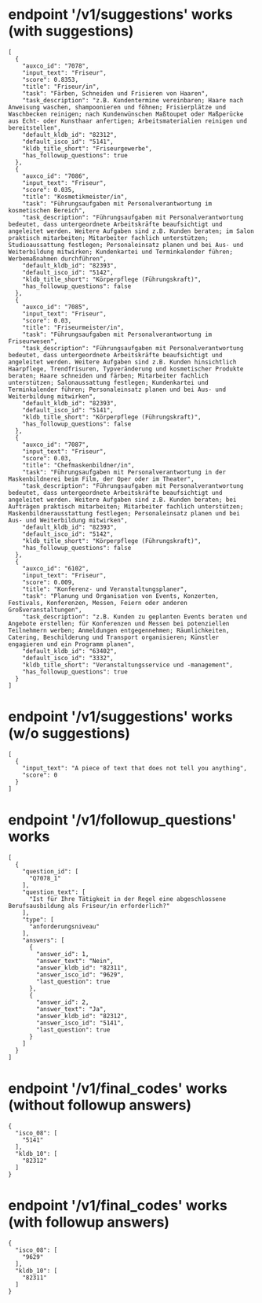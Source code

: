# endpoint '/v1/suggestions' works (with suggestions)

    [
      {
        "auxco_id": "7078",
        "input_text": "Friseur",
        "score": 0.8353,
        "title": "Friseur/in",
        "task": "Färben, Schneiden und Frisieren von Haaren",
        "task_description": "z.B. Kundentermine vereinbaren; Haare nach Anweisung waschen, shampoonieren und föhnen; Frisierplätze und Waschbecken reinigen; nach Kundenwünschen Maßtoupet oder Maßperücke aus Echt- oder Kunsthaar anfertigen; Arbeitsmaterialien reinigen und bereitstellen",
        "default_kldb_id": "82312",
        "default_isco_id": "5141",
        "kldb_title_short": "Friseurgewerbe",
        "has_followup_questions": true
      },
      {
        "auxco_id": "7086",
        "input_text": "Friseur",
        "score": 0.035,
        "title": "Kosmetikmeister/in",
        "task": "Führungsaufgaben mit Personalverantwortung im kosmetischen Bereich",
        "task_description": "Führungsaufgaben mit Personalverantwortung bedeutet, dass untergeordnete Arbeitskräfte beaufsichtigt und angeleitet werden. Weitere Aufgaben sind z.B. Kunden beraten; im Salon praktisch mitarbeiten; Mitarbeiter fachlich unterstützen; Studioaussattung festlegen; Personaleinsatz planen und bei Aus- und Weiterbildung mitwirken; Kundenkartei und Terminkalender führen; Werbemaßnahmen durchführen",
        "default_kldb_id": "82393",
        "default_isco_id": "5142",
        "kldb_title_short": "Körperpflege (Führungskraft)",
        "has_followup_questions": false
      },
      {
        "auxco_id": "7085",
        "input_text": "Friseur",
        "score": 0.03,
        "title": "Friseurmeister/in",
        "task": "Führungsaufgaben mit Personalverantwortung im Friseurwesen",
        "task_description": "Führungsaufgaben mit Personalverantwortung bedeutet, dass untergeordnete Arbeitskräfte beaufsichtigt und angeleitet werden. Weitere Aufgaben sind z.B. Kunden hinsichtlich Haarpflege, Trendfrisuren, Typveränderung und kosmetischer Produkte beraten; Haare schneiden und färben; Mitarbeiter fachlich unterstützen; Salonaussattung festlegen; Kundenkartei und Terminkalender führen; Personaleinsatz planen und bei Aus- und Weiterbildung mitwirken",
        "default_kldb_id": "82393",
        "default_isco_id": "5141",
        "kldb_title_short": "Körperpflege (Führungskraft)",
        "has_followup_questions": false
      },
      {
        "auxco_id": "7087",
        "input_text": "Friseur",
        "score": 0.03,
        "title": "Chefmaskenbildner/in",
        "task": "Führungsaufgaben mit Personalverantwortung in der Maskenbildnerei beim Film, der Oper oder im Theater",
        "task_description": "Führungsaufgaben mit Personalverantwortung bedeutet, dass untergeordnete Arbeitskräfte beaufsichtigt und angeleitet werden. Weitere Aufgaben sind z.B. Kunden beraten; bei Aufträgen praktisch mitarbeiten; Mitarbeiter fachlich unterstützen; Maskenbildnerausstattung festlegen; Personaleinsatz planen und bei Aus- und Weiterbildung mitwirken",
        "default_kldb_id": "82393",
        "default_isco_id": "5142",
        "kldb_title_short": "Körperpflege (Führungskraft)",
        "has_followup_questions": false
      },
      {
        "auxco_id": "6102",
        "input_text": "Friseur",
        "score": 0.009,
        "title": "Konferenz- und Veranstaltungsplaner",
        "task": "Planung und Organisation von Events, Konzerten, Festivals, Konferenzen, Messen, Feiern oder anderen Großveranstaltungen",
        "task_description": "z.B. Kunden zu geplanten Events beraten und Angebote erstellen; für Konferenzen und Messen bei potenziellen Teilnehmern werben; Anmeldungen entgegennehmen; Räumlichkeiten, Catering, Beschilderung und Transport organisieren; Künstler engagieren und ein Programm planen",
        "default_kldb_id": "63402",
        "default_isco_id": "3332",
        "kldb_title_short": "Veranstaltungsservice und -management",
        "has_followup_questions": true
      }
    ]

# endpoint '/v1/suggestions' works (w/o suggestions)

    [
      {
        "input_text": "A piece of text that does not tell you anything",
        "score": 0
      }
    ]

# endpoint '/v1/followup_questions' works

    [
      {
        "question_id": [
          "Q7078_1"
        ],
        "question_text": [
          "Ist für Ihre Tätigkeit in der Regel eine abgeschlossene Berufsausbildung als Friseur/in erforderlich?"
        ],
        "type": [
          "anforderungsniveau"
        ],
        "answers": [
          {
            "answer_id": 1,
            "answer_text": "Nein",
            "answer_kldb_id": "82311",
            "answer_isco_id": "9629",
            "last_question": true
          },
          {
            "answer_id": 2,
            "answer_text": "Ja",
            "answer_kldb_id": "82312",
            "answer_isco_id": "5141",
            "last_question": true
          }
        ]
      }
    ]

# endpoint '/v1/final_codes' works (without followup answers)

    {
      "isco_08": [
        "5141"
      ],
      "kldb_10": [
        "82312"
      ]
    }

# endpoint '/v1/final_codes' works (with followup answers)

    {
      "isco_08": [
        "9629"
      ],
      "kldb_10": [
        "82311"
      ]
    }

